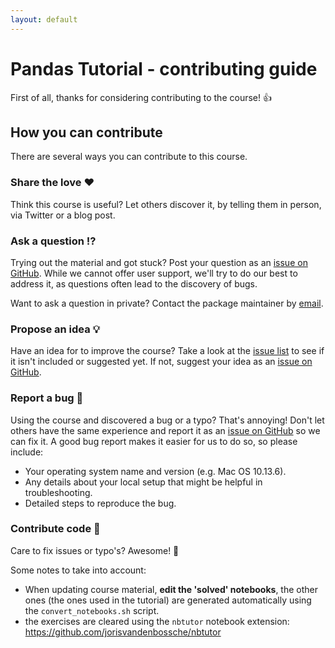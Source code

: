 ```yaml
---
layout: default
---
```


# Pandas Tutorial - contributing guide

First of all, thanks for considering contributing to the course! 👍

## How you can contribute

There are several ways you can contribute to this course.

### Share the love ❤️

Think this course is useful? Let others discover it, by telling them in person, via Twitter or a blog post.

### Ask a question ⁉️

Trying out the material and got stuck? Post your question as an [issue on GitHub](https://github.com/jorisvandenbossche/DS-python-data-analysis/issues/new). While we cannot offer user support, we'll try to do our best to address it, as questions often lead to the discovery of bugs.

Want to ask a question in private? Contact the package maintainer by [email](jorisvandenbossche@gmail.com).

### Propose an idea 💡

Have an idea for to improve the course? Take a look at the [issue list](https://github.com/jorisvandenbossche/DS-python-data-analysis/issues) to see if it isn't included or suggested yet. If not, suggest your idea as an [issue on GitHub](https://github.com/jorisvandenbossche/DS-python-data-analysis/issues/new).

### Report a bug 🐛

Using the course and discovered a bug or a typo? That's annoying! Don't let others have the same experience and report it as an [issue on GitHub](https://github.com/jorisvandenbossche/DS-python-data-analysis/issues/new) so we can fix it. A good bug report makes it easier for us to do so, so please include:

* Your operating system name and version (e.g. Mac OS 10.13.6).
* Any details about your local setup that might be helpful in troubleshooting.
* Detailed steps to reproduce the bug.

### Contribute code 📝

Care to fix issues or typo's? Awesome! 👏

Some notes to take into account:

- When updating course material, **edit the 'solved' notebooks**, the other ones (the ones used in the tutorial) are generated automatically using the `convert_notebooks.sh` script.
- the exercises are cleared using the `nbtutor` notebook extension: https://github.com/jorisvandenbossche/nbtutor




